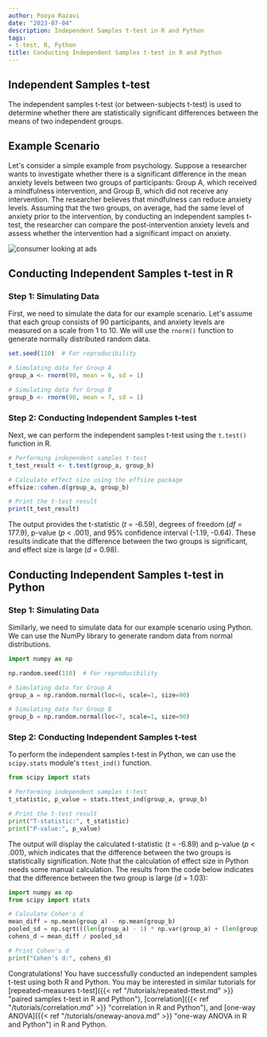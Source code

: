 ```yaml
---
author: Pooya Razavi
date: "2023-07-04"
description: Independent Samples t-test in R and Python
tags:
- t-test, R, Python
title: Conducting Independent Samples t-test in R and Python
---
```


## Independent Samples t-test
The independent samples t-test (or between-subjects t-test) is used to determine whether there are statistically significant differences between the means of two independent groups. 

## Example Scenario
Let's consider a simple example from psychology. Suppose a researcher wants to investigate whether there is a significant difference in the mean anxiety levels between two groups of participants: Group A, which received a mindfulness intervention, and Group B, which did not receive any intervention. The researcher believes that mindfulness can reduce anxiety levels. Assuming that the two groups, on average, had the same level of anxiety prior to the intervention, by conducting an independent samples t-test, the researcher can compare the post-intervention anxiety levels and assess whether the intervention had a significant impact on anxiety.

![consumer looking at ads](/images/people_meditating.png)

## Conducting Independent Samples t-test in R

### Step 1: Simulating Data
First, we need to simulate the data for our example scenario. Let's assume that each group consists of 90 participants, and anxiety levels are measured on a scale from 1 to 10. We will use the `rnorm()` function to generate normally distributed random data.

```R
set.seed(110)  # For reproducibility

# Simulating data for Group A
group_a <- rnorm(90, mean = 6, sd = 1)

# Simulating data for Group B
group_b <- rnorm(90, mean = 7, sd = 1)
```

### Step 2: Conducting Independent Samples t-test
Next, we can perform the independent samples t-test using the `t.test()` function in R.

```R
# Performing independent samples t-test
t_test_result <- t.test(group_a, group_b)

# Calculate effect size using the effsize package
effsize::cohen.d(group_a, group_b)

# Print the t-test result
print(t_test_result)
```

The output provides the t-statistic (_t_ = -6.59), degrees of freedom (_df_ = 177.9), p-value (_p_ < .001), and 95% confidence interval (-1.19, -0.64). These results indicate that the difference between the two groups is significant, and effect size is large (_d_ = 0.98).

## Conducting Independent Samples t-test in Python

### Step 1: Simulating Data
Similarly, we need to simulate data for our example scenario using Python. We can use the NumPy library to generate random data from normal distributions.

```python
import numpy as np

np.random.seed(110)  # For reproducibility

# Simulating data for Group A
group_a = np.random.normal(loc=6, scale=1, size=90)

# Simulating data for Group B
group_b = np.random.normal(loc=7, scale=1, size=90)
```

### Step 2: Conducting Independent Samples t-test
To perform the independent samples t-test in Python, we can use the `scipy.stats` module's `ttest_ind()` function.

```python
from scipy import stats

# Performing independent samples t-test
t_statistic, p_value = stats.ttest_ind(group_a, group_b)

# Print the t-test result
print("T-statistic:", t_statistic)
print("P-value:", p_value)
```

The output will display the calculated t-statistic  (_t_ = -6.89) and p-value (_p_ < .001), which indicates that the difference between the two groups is statistically signification. Note that the calculation of effect size in Python needs some manual calculation. The results from the code below indicates that the difference between the two group is large (_d_ = 1.03):

```python
import numpy as np
from scipy import stats

# Calculate Cohen's d
mean_diff = np.mean(group_a) - np.mean(group_b)
pooled_sd = np.sqrt(((len(group_a) - 1) * np.var(group_a) + (len(group_b) - 1) * np.var(group_b)) / (len(group_a) + len(group_b) - 2))
cohens_d = mean_diff / pooled_sd

# Print Cohen's d
print("Cohen's d:", cohens_d)
```


Congratulations! You have successfully conducted an independent samples t-test using both R and Python. 
You may be interested in similar tutorials for [repeated-measures t-test]({{< ref "/tutorials/repeated-ttest.md" >}} "paired samples t-test in R and Python"), [correlation]({{< ref "/tutorials/correlation.md" >}} "correlation in R and Python"), and [one-way ANOVA]({{< ref "/tutorials/oneway-anova.md" >}} "one-way ANOVA in R and Python") in R and Python. 